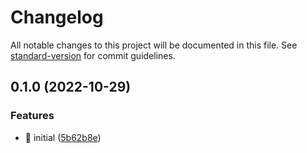# Changelog

All notable changes to this project will be documented in this file. See [standard-version](https://github.com/conventional-changelog/standard-version) for commit guidelines.

## 0.1.0 (2022-10-29)


### Features

* 🎸 initial ([5b62b8e](https://github.com/joelrozen/nextjs-boilerplate/commit/5b62b8eabbbab3e5ea1769e30d8149c35db7723b))
